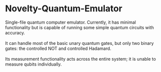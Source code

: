 # Novelty-Quantum-Emulator
Single-file quantum computer emulator. Currently, it has minimal functionality but is capable of running some simple quantum circuits with accuracy. <br/>
<br/>
It can handle most of the basic unary quantum gates, but only two binary gates: the controlled NOT and controlled Hadamard.<br/>
<br/>
Its measurement functionality acts across the entire system; it is unable to measure qubits individually.
